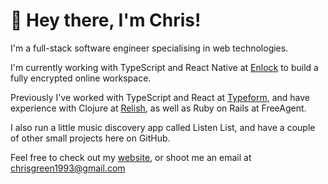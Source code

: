 # 👋 Hey there, I'm Chris!

I'm a full-stack software engineer specialising in web technologies.

I'm currently working with TypeScript and React Native at [Enlock](enlock.com) to build a fully encrypted online workspace.

Previously I've worked with TypeScript and React at [Typeform](Typeform), and have experience with Clojure at [Relish](hellorelish.com), as well as Ruby on Rails at FreeAgent.

I also run a little music discovery app called Listen List, and have a couple of other small projects here on GitHub.

Feel free to check out my [website](chrisgreen.codes), or shoot me an email at [chrisgreen1993@gmail.com](mailto:chrisgreen1993@gmail.com)
